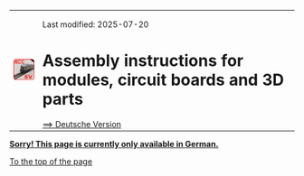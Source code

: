 <table><tr><td><img src="/images/RCC5V_Logo_96.png"></img></td><td>

Last modified: 2025-07-20 <a name="up"></a><br>   
<h1>Assembly instructions for modules, circuit boards and 3D parts</h1>
<a href="LIESMICH.md">==> Deutsche Version</a>&nbsp; &nbsp; &nbsp; 
</td></tr></table>   

<a href="LIESMICH.md"><b> Sorry! This page is currently only available in German.</b></a>   

[To the top of the page](#up)   
